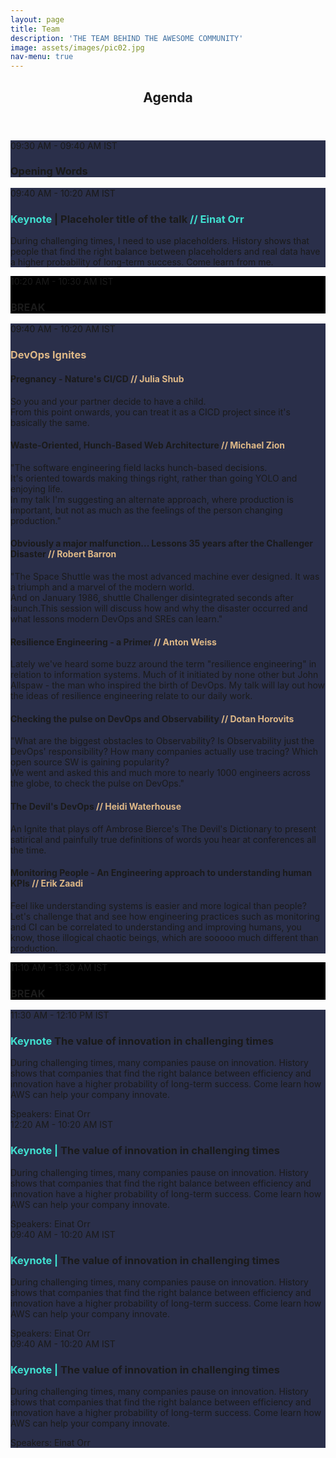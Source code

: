 ```yaml
---
layout: page
title: Team
description: 'THE TEAM BEHIND THE AWESOME COMMUNITY'
image: assets/images/pic02.jpg
nav-menu: true
---
```


<!-- Main -->
<div id="main" class="alt">

<!-- One -->
<section id="one">
	<div class="inner">
		<header class="major">
			<h1>Agenda</h1>
		</header>

<!-- Image -->
<div class="box" style="background-color: #2a2f4a;">
	<div>09:30 AM - 09:40 AM IST </div>
	<div><h3>Opening Words</h3></div>
</div>

<div class="box" style="background-color: #2a2f4a;" >
	<div>09:40 AM - 10:20 AM IST</div>
	<div><h3><span style="color: turquoise">Keynote</span>
	| Placeholer title of the talk<span style="color: turquoise"> // Einat Orr</span></h3></div>
	<div><p>During challenging times, I need to use placeholders. History shows that people that find the right balance between placeholders and real data have a higher probability of long-term success. Come learn from me. </p>
	</div>
</div>

<div class="box" style="background-color: black;">
	<div>10:20 AM - 10:30 AM IST </div>
	<div><h3>BREAK</h3></div>
</div>

<div class="box" style="background-color: #2a2f4a;" >
	<div>09:40 AM - 10:20 AM IST</div>
	<div><h3><span style="color: burlywood">DevOps Ignites</span></h3></div>
	<div>
		<div class="box"><h4>Pregnancy - Nature's CI/CD
		<span style="color: burlywood">// Julia Shub</span></h4>
		<p>So you and your partner decide to have a child.<br>
From this point onwards, you can treat it as a CICD project since it's basically the same.</p>
	</div></div>
		<div class="box"><h4>Waste-Oriented, Hunch-Based Web Architecture
		<span style="color: burlywood">// Michael Zion</span></h4>
		<p>"The software engineering field lacks hunch-based decisions.<br>
It's oriented towards making things right, rather than going YOLO and enjoying life. <br>
In my talk I'm suggesting an alternate approach, where production is important, but not as much as the feelings of the person changing production."</p>
	</div>
		<div class="box"><h4>Obviously a major malfunction... Lessons 35 years after the Challenger Disaster
		<span style="color: burlywood">// Robert Barron</span></h4>
		<p>"The Space Shuttle was the most advanced machine ever designed. It was a triumph and a marvel of the modern world.<br>
And on January 1986, shuttle Challenger disintegrated seconds after launch.This session will discuss how and why the disaster occurred and what lessons modern DevOps and SREs can learn."</p>
	</div>
		<div class="box"><h4>Resilience Engineering - a Primer
		<span style="color: burlywood">// Anton Weiss</span></h4>
		<p>Lately we've heard some buzz around the term "resilience engineering" in relation to information systems.  Much of it initiated by none other but John Allspaw - the man who inspired the birth of DevOps. My talk will lay out how the ideas of resilience engineering relate to our daily work.</p>
	</div>
		<div class="box"><h4>Checking the pulse on DevOps and Observability
		<span style="color: burlywood">// Dotan Horovits</span></h4>
		<p>"What are the biggest obstacles to Observability? Is Observability just the DevOps' responsibility? How many companies actually use tracing? Which open source SW is gaining popularity? <br>
We went and asked this and much more to nearly 1000 engineers across the globe, to check the pulse on DevOps."</p>
	</div>
		<div class="box"><h4>The Devil's DevOps
		<span style="color: burlywood">// Heidi Waterhouse</span></h4>
		<p>An Ignite that plays off Ambrose Bierce's The Devil's Dictionary to present satirical and painfully true definitions of words you hear at conferences all the time.</p>
	</div>
		<div class="box"><h4>Monitoring People - An Engineering approach to understanding human KPIs <span style="color: burlywood">// Erik Zaadi</span></h4>
		<p>Feel like understanding systems is easier and more logical than people?
Let's challenge that and see how engineering practices such as monitoring and CI can be correlated to understanding and improving humans, you know, those illogical chaotic beings, which are sooooo much different than production.</p>
	</div>
</div>	

<div class="box" style="background-color: black;">
	<div>11:10 AM - 11:30 AM IST </div>
	<div><h3>BREAK</h3></div>
</div>

<div class="box" style="background-color: #2a2f4a;" >
	<div>11:30 AM - 12:10 PM IST</div>
	<div><h3><span style="color: turquoise">Keynote</span>
	 The value of innovation in challenging times</h3></div>
	<div><p>During challenging times, many companies pause on innovation. History shows that companies that find the right balance between efficiency and innovation have a higher probability of long-term success. Come learn how AWS can help your company innovate. </p>
	</div>
	<div>Speakers: Einat Orr</div>
</div>

<div class="box" style="background-color: #2a2f4a;" >
	<div>12:20 AM - 10:20 AM IST</div>
	<div><h3><span style="color: turquoise">Keynote |</span>
	 The value of innovation in challenging times</h3></div>
	<div><p>During challenging times, many companies pause on innovation. History shows that companies that find the right balance between efficiency and innovation have a higher probability of long-term success. Come learn how AWS can help your company innovate. </p>
	</div>
	<div>Speakers: Einat Orr</div>
</div>

<div class="box" style="background-color: #2a2f4a;" >
	<div>09:40 AM - 10:20 AM IST</div>
	<div><h3><span style="color: turquoise">Keynote |</span>
	 The value of innovation in challenging times</h3></div>
	<div><p>During challenging times, many companies pause on innovation. History shows that companies that find the right balance between efficiency and innovation have a higher probability of long-term success. Come learn how AWS can help your company innovate. </p>
	</div>
	<div>Speakers: Einat Orr</div>
</div>

<div class="box" style="background-color: #2a2f4a;" >
	<div>09:40 AM - 10:20 AM IST</div>
	<div><h3><span style="color: turquoise">Keynote |</span>
	 The value of innovation in challenging times</h3></div>
	<div><p>During challenging times, many companies pause on innovation. History shows that companies that find the right balance between efficiency and innovation have a higher probability of long-term success. Come learn how AWS can help your company innovate. </p>
	</div>
	<div>Speakers: Einat Orr</div>
</div>		
